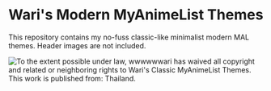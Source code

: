 # Wari's Modern MyAnimeList Themes

This repository contains my no-fuss classic-like minimalist modern MAL themes. Header images are not included.

![To the extent possible under law, wwwwwwari has waived all copyright and related or neighboring rights to Wari's Classic MyAnimeList Themes. This work is published from: Thailand.](https://licensebuttons.net/p/zero/1.0/80x15.png)
